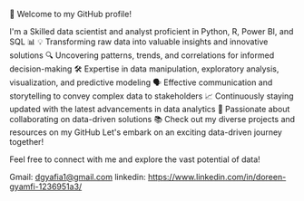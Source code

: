 👋 Welcome to my GitHub profile!

I'm a Skilled data scientist and analyst proficient in Python, R, Power BI, and SQL 📊
    💡 Transforming raw data into valuable insights and innovative solutions
    🔍 Uncovering patterns, trends, and correlations for informed decision-making
    🛠 Expertise in data manipulation, exploratory analysis, visualization, and predictive modeling
    🗣 Effective communication and storytelling to convey complex data to stakeholders
    📈 Continuously staying updated with the latest advancements in data analytics
    🚀 Passionate about collaborating on data-driven solutions
    📚 Check out my diverse projects and resources on my GitHub
    Let's embark on an exciting data-driven journey together!

Feel free to connect with me and explore the vast potential of data!

Gmail: dgyafia1@gmail.com
linkedin: https://www.linkedin.com/in/doreen-gyamfi-1236951a3/

